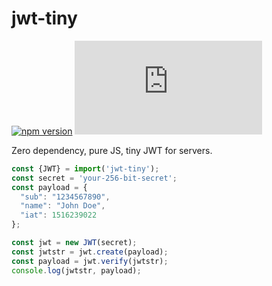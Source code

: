# jwt-tiny
[![npm version](https://badge.fury.io/js/jwt-tiny.svg)](https://badge.fury.io/js/jwt-tiny)
![size](http://img.badgesize.io/digplan/jwt-tiny/master/index.mjs)

Zero dependency, pure JS, tiny JWT for servers.

```js
const {JWT} = import('jwt-tiny');
const secret = 'your-256-bit-secret';
const payload = {
  "sub": "1234567890",
  "name": "John Doe",
  "iat": 1516239022
};

const jwt = new JWT(secret);
const jwtstr = jwt.create(payload);
const payload = jwt.verify(jwtstr);
console.log(jwtstr, payload);
```
